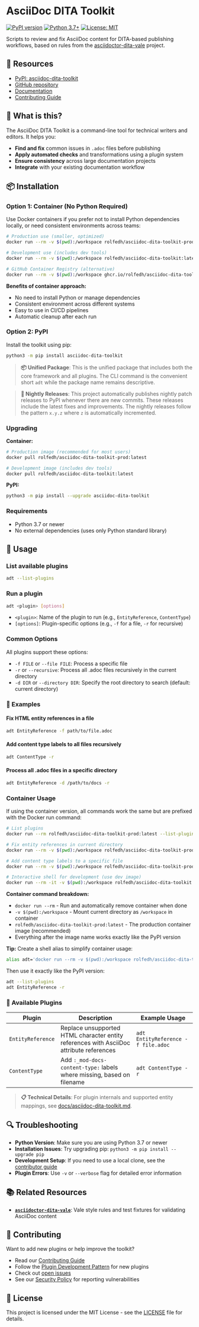 # AsciiDoc DITA Toolkit

[![PyPI version](https://badge.fury.io/py/asciidoc-dita-toolkit.svg)](https://badge.fury.io/py/asciidoc-dita-toolkit)
[![Python 3.7+](https://img.shields.io/badge/python-3.7+-blue.svg)](https://www.python.org/downloads/)
[![License: MIT](https://img.shields.io/badge/License-MIT-yellow.svg)](https://opensource.org/licenses/MIT)

Scripts to review and fix AsciiDoc content for DITA-based publishing workflows, based on rules from the [asciidoctor-dita-vale](https://github.com/jhradilek/asciidoctor-dita-vale) project.

## 🚀 Resources

- [PyPI: asciidoc-dita-toolkit](https://pypi.org/project/asciidoc-dita-toolkit/)
- [GitHub repository](https://github.com/rolfedh/asciidoc-dita-toolkit)
- [Documentation](https://github.com/rolfedh/asciidoc-dita-toolkit/blob/main/docs/)
- [Contributing Guide](https://github.com/rolfedh/asciidoc-dita-toolkit/blob/main/docs/CONTRIBUTING.md)

## 📖 What is this?

The AsciiDoc DITA Toolkit is a command-line tool for technical writers and editors. It helps you:

- **Find and fix** common issues in `.adoc` files before publishing
- **Apply automated checks** and transformations using a plugin system
- **Ensure consistency** across large documentation projects
- **Integrate** with your existing documentation workflow

## 📦 Installation

### Option 1: Container (No Python Required)

Use Docker containers if you prefer not to install Python dependencies locally, or need consistent environments across teams:

```sh
# Production use (smaller, optimized)
docker run --rm -v $(pwd):/workspace rolfedh/asciidoc-dita-toolkit-prod:latest --help

# Development use (includes dev tools)
docker run --rm -v $(pwd):/workspace rolfedh/asciidoc-dita-toolkit:latest --help

# GitHub Container Registry (alternative)
docker run --rm -v $(pwd):/workspace ghcr.io/rolfedh/asciidoc-dita-toolkit:latest --help
```

**Benefits of container approach:**

- No need to install Python or manage dependencies
- Consistent environment across different systems
- Easy to use in CI/CD pipelines
- Automatic cleanup after each run

### Option 2: PyPI

Install the toolkit using pip:

```sh
python3 -m pip install asciidoc-dita-toolkit
```

> **📦 Unified Package**: This is the unified package that includes both the core framework and all plugins. The CLI command is the convenient short `adt` while the package name remains descriptive.

> **🌙 Nightly Releases**: This project automatically publishes nightly patch releases to PyPI whenever there are new commits. These releases include the latest fixes and improvements. The nightly releases follow the pattern `x.y.z` where `z` is automatically incremented.

### Upgrading

**Container:**

```sh
# Production image (recommended for most users)
docker pull rolfedh/asciidoc-dita-toolkit-prod:latest

# Development image (includes dev tools)
docker pull rolfedh/asciidoc-dita-toolkit:latest
```

**PyPI:**

```sh
python3 -m pip install --upgrade asciidoc-dita-toolkit
```

### Requirements

- Python 3.7 or newer
- No external dependencies (uses only Python standard library)

## 🔧 Usage

### List available plugins

```sh
adt --list-plugins
```

### Run a plugin

```sh
adt <plugin> [options]
```

- `<plugin>`: Name of the plugin to run (e.g., `EntityReference`, `ContentType`)
- `[options]`: Plugin-specific options (e.g., `-f` for a file, `-r` for recursive)

### Common Options

All plugins support these options:

- `-f FILE` or `--file FILE`: Process a specific file
- `-r` or `--recursive`: Process all .adoc files recursively in the current directory
- `-d DIR` or `--directory DIR`: Specify the root directory to search (default: current directory)

### 📝 Examples

#### Fix HTML entity references in a file

```sh
adt EntityReference -f path/to/file.adoc
```

#### Add content type labels to all files recursively

```sh
adt ContentType -r
```

#### Process all .adoc files in a specific directory

```sh
adt EntityReference -d /path/to/docs -r
```

### Container Usage

If using the container version, all commands work the same but are prefixed with the Docker run command:

```sh
# List plugins
docker run --rm rolfedh/asciidoc-dita-toolkit-prod:latest --list-plugins

# Fix entity references in current directory
docker run --rm -v $(pwd):/workspace rolfedh/asciidoc-dita-toolkit-prod:latest EntityReference -r

# Add content type labels to a specific file
docker run --rm -v $(pwd):/workspace rolfedh/asciidoc-dita-toolkit-prod:latest ContentType -f docs/myfile.adoc

# Interactive shell for development (use dev image)
docker run --rm -it -v $(pwd):/workspace rolfedh/asciidoc-dita-toolkit:latest /bin/bash
```

**Container command breakdown:**

- `docker run --rm` - Run and automatically remove container when done
- `-v $(pwd):/workspace` - Mount current directory as `/workspace` in container
- `rolfedh/asciidoc-dita-toolkit-prod:latest` - The production container image (recommended)
- Everything after the image name works exactly like the PyPI version

**Tip:** Create a shell alias to simplify container usage:

```sh
alias adt='docker run --rm -v $(pwd):/workspace rolfedh/asciidoc-dita-toolkit-prod:latest'
```

Then use it exactly like the PyPI version:

```sh
adt --list-plugins
adt EntityReference -r
```

### 🔌 Available Plugins

| Plugin | Description | Example Usage |
|--------|-------------|---------------|
| `EntityReference` | Replace unsupported HTML character entity references with AsciiDoc attribute references | `adt EntityReference -f file.adoc` |
| `ContentType` | Add `:_mod-docs-content-type:` labels where missing, based on filename | `adt ContentType -r` |

> **📋 Technical Details**: For plugin internals and supported entity mappings, see [docs/asciidoc-dita-toolkit.md](docs/asciidoc-dita-toolkit.md).

## 🔍 Troubleshooting

- **Python Version**: Make sure you are using Python 3.7 or newer
- **Installation Issues**: Try upgrading pip: `python3 -m pip install --upgrade pip`
- **Development Setup**: If you need to use a local clone, see the [contributor guide](docs/CONTRIBUTING.md)
- **Plugin Errors**: Use `-v` or `--verbose` flag for detailed error information

## 📚 Related Resources

- **[`asciidoctor-dita-vale`](https://github.com/jhradilek/asciidoctor-dita-vale)**: Vale style rules and test fixtures for validating AsciiDoc content

## 🤝 Contributing

Want to add new plugins or help improve the toolkit?

- Read our [Contributing Guide](docs/CONTRIBUTING.md)
- Follow the [Plugin Development Pattern](docs/PLUGIN_DEVELOPMENT_PATTERN.md) for new plugins
- Check out [open issues](https://github.com/rolfedh/asciidoc-dita-toolkit/issues)
- See our [Security Policy](SECURITY.md) for reporting vulnerabilities

## 📄 License

This project is licensed under the MIT License - see the [LICENSE](LICENSE) file for details.
